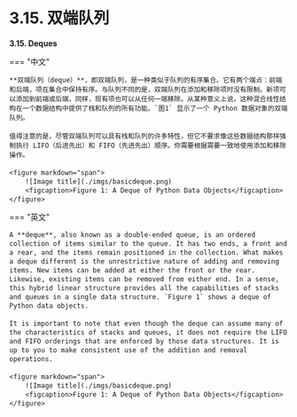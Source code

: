 # 3.15. 双端队列

**3.15. Deques**

=== "中文"

    **双端队列（deque）**，即双端队列，是一种类似于队列的有序集合。它有两个端点：前端和后端，项在集合中保持有序。与队列不同的是，双端队列在添加和移除项时没有限制。新项可以添加到前端或后端，同样，现有项也可以从任何一端移除。从某种意义上说，这种混合线性结构在一个数据结构中提供了栈和队列的所有功能。`图1` 显示了一个 Python 数据对象的双端队列。
    
    值得注意的是，尽管双端队列可以具有栈和队列的许多特性，但它不要求像这些数据结构那样强制执行 LIFO（后进先出）和 FIFO（先进先出）顺序。你需要根据需要一致地使用添加和移除操作。
            
    <figure markdown="span">
        ![Image title](./imgs/basicdeque.png)
        <figcaption>Figure 1: A Deque of Python Data Objects</figcaption>
    </figure>

=== "英文"

    A **deque**, also known as a double-ended queue, is an ordered collection of items similar to the queue. It has two ends, a front and a rear, and the items remain positioned in the collection. What makes a deque different is the unrestrictive nature of adding and removing items. New items can be added at either the front or the rear. Likewise, existing items can be removed from either end. In a sense, this hybrid linear structure provides all the capabilities of stacks and queues in a single data structure. `Figure 1` shows a deque of Python data objects.
    
    It is important to note that even though the deque can assume many of the characteristics of stacks and queues, it does not require the LIFO and FIFO orderings that are enforced by those data structures. It is up to you to make consistent use of the addition and removal operations.
            
    <figure markdown="span">
        ![Image title](./imgs/basicdeque.png)
        <figcaption>Figure 1: A Deque of Python Data Objects</figcaption>
    </figure>

   